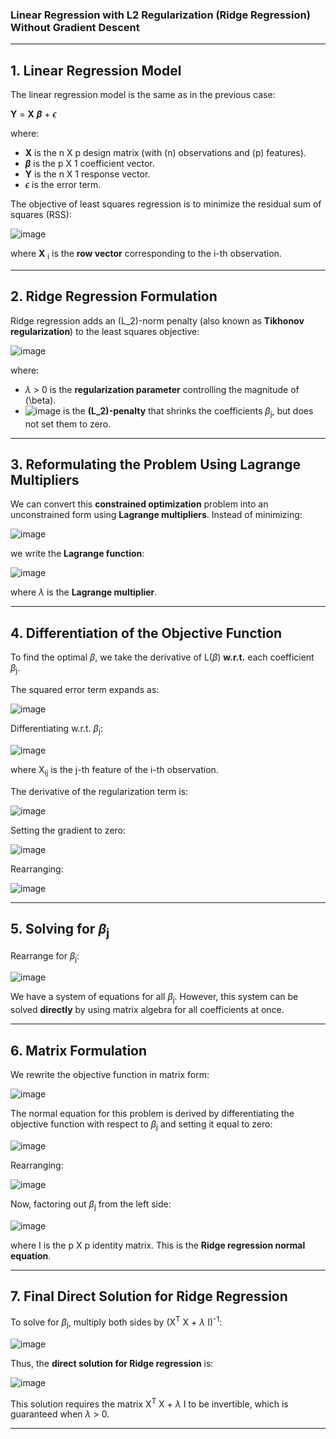 ### **Linear Regression with L2 Regularization (Ridge Regression) Without Gradient Descent**

---

## **1. Linear Regression Model**  

The linear regression model is the same as in the previous case:

**Y**  = **X** **$\beta$** + $\epsilon$

where:  
- **X** is the n X p design matrix (with \(n\) observations and \(p\) features).  
- **$\beta$** is the p X 1 coefficient vector.  
- **Y** is the n X 1 response vector.  
- $\epsilon$ is the error term.

The objective of least squares regression is to minimize the residual sum of squares (RSS):

![image](https://github.com/user-attachments/assets/cf9098c1-ef3d-4053-86d3-328671a4014f)


where **X** <sub>i</sub> is the **row vector** corresponding to the i-th observation.

---

## **2. Ridge Regression Formulation**

Ridge regression adds an \(L_2\)-norm penalty (also known as **Tikhonov regularization**) to the least squares objective:

![image](https://github.com/user-attachments/assets/d807c0d0-7355-47b3-b704-4dfe162c4d59)


where:  
- $\lambda$ > 0 is the **regularization parameter** controlling the magnitude of \(\beta\).  
- ![image](https://github.com/user-attachments/assets/140b1802-6d26-481d-83fb-101c301e2a19)
 is the **\(L_2\)-penalty** that shrinks the coefficients $\beta$<sub>j</sub>, but does not set them to zero.

---

## **3. Reformulating the Problem Using Lagrange Multipliers**

We can convert this **constrained optimization** problem into an unconstrained form using **Lagrange multipliers**. Instead of minimizing:

![image](https://github.com/user-attachments/assets/33783dc3-8556-4c89-b2d2-5a63c08e821d)


we write the **Lagrange function**:

![image](https://github.com/user-attachments/assets/b3484c32-45ed-4c12-92fa-80d24560df9d)


where $\lambda$ is the **Lagrange multiplier**.

---

## **4. Differentiation of the Objective Function**

To find the optimal $\beta$, we take the derivative of L($\beta$) **w.r.t.** each coefficient $\beta$<sub>j</sub>.  

The squared error term expands as:

![image](https://github.com/user-attachments/assets/e6efeb1b-b03d-48d5-ae2a-a8eb936e1d54)


Differentiating w.r.t. $\beta$<sub>j</sub>:

![image](https://github.com/user-attachments/assets/bbbc3a92-075e-44b3-b81c-61a5a522fe58)


where X<sub>ij</sub> is the j-th feature of the i-th observation.

The derivative of the regularization term is:

![image](https://github.com/user-attachments/assets/6100d19f-6855-492d-96a6-d06bd8eb35bd)


Setting the gradient to zero:

![image](https://github.com/user-attachments/assets/f7a83507-b328-42d6-aae3-c81090b234d3)


Rearranging:

![image](https://github.com/user-attachments/assets/6cf6f458-4429-4035-9566-5622fcb8987d)

---

## **5. Solving for $\beta$<sub>j</sub>**  

Rearrange for $\beta$<sub>j</sub>:

![image](https://github.com/user-attachments/assets/304666b5-cfa0-4a47-a55f-08551c226649)


We have a system of equations for all $\beta$<sub>j</sub>. However, this system can be solved **directly** by using matrix algebra for all coefficients at once.

---

## **6. Matrix Formulation**

We rewrite the objective function in matrix form:

![image](https://github.com/user-attachments/assets/4628fde4-5365-4569-a4ff-42cdda81ba4f)


The normal equation for this problem is derived by differentiating the objective function with respect to $\beta$<sub>j</sub> and setting it equal to zero:

![image](https://github.com/user-attachments/assets/5421bf03-80e1-4b6f-aa99-3a69546bb9ce)


Rearranging:

![image](https://github.com/user-attachments/assets/d6935023-9a56-40ad-8ec3-91058cd2eb8b)


Now, factoring out $\beta$<sub>j</sub> from the left side:

![image](https://github.com/user-attachments/assets/4cfb6b79-7a74-4a65-ae49-7dc3a9d5759d)


where I is the p X p identity matrix. This is the **Ridge regression normal equation**.

---

## **7. Final Direct Solution for Ridge Regression**

To solve for $\beta$<sub>j</sub>, multiply both sides by (X<sup>T</sup> X + $\lambda$ I)<sup>-1</sup>:

![image](https://github.com/user-attachments/assets/26183ddb-6617-4272-b90a-6582e51ff94a)


Thus, the **direct solution for Ridge regression** is:

![image](https://github.com/user-attachments/assets/fe7f7619-d41f-4f20-bdfc-a3fc8c1e8547)


This solution requires the matrix X<sup>T</sup> X + $\lambda$ I to be invertible, which is guaranteed when $\lambda$ > 0.

---
